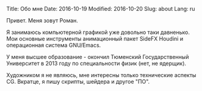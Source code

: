 Title: Обо мне
Date: 2016-10-19
Modified: 2016-10-20
Slug: about
Lang: ru

Привет. Меня зовут Роман.

Я занимаюсь компьютерной графикой уже довольно таки давненько. Мои основные инструменты анимационный пакет SideFX Houdini и операционная система GNU/Emacs.

У меня высшее образование - окончил Тюменский Государственный Университет в 2013 году по специальности физик (нет, не ядерщик).

Художником я не являюсь, мне интересны только технические аспекты CG. Вкратце, я пишу скрипты, шейдера и другое "ПО".
